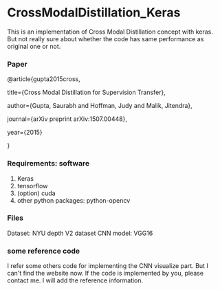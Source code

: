 # CrossModalDistillation_Keras
This is an implementation of Cross Modal Distillation concept with keras. But not really sure about whether the code has same performance as original one or not.

### Paper

@article{gupta2015cross,

title={Cross Modal Distillation for Supervision Transfer},

author={Gupta, Saurabh and Hoffman, Judy and Malik, Jitendra},

journal={arXiv preprint arXiv:1507.00448},

year={2015}

}

### Requirements: software
1. Keras
2. tensorflow
3. (option) cuda
4. other python packages: python-opencv

### Files
Dataset: NYU  depth V2 dataset
CNN model: VGG16 

### some reference code
I refer some others code for implementing the CNN visualize part.
But I can't find the website now.
If the code is implemented by you, please contact me.
I will add the reference information.
